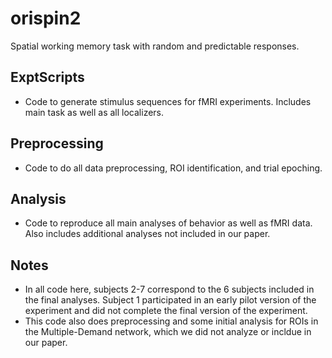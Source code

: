 # orispin2
Spatial working memory task with random and predictable responses. 

## ExptScripts
- Code to generate stimulus sequences for fMRI experiments. Includes main task as well as all localizers.
## Preprocessing
- Code to do all data preprocessing, ROI identification, and trial epoching.
## Analysis
- Code to reproduce all main analyses of behavior as well as fMRI data. Also includes additional analyses not included in our paper.
## Notes
- In all code here, subjects 2-7 correspond to the 6 subjects included in the final analyses. Subject 1 participated in an early pilot version of the experiment and did not complete the final version of the experiment.
- This code also does preprocessing and some initial analysis for ROIs in the Multiple-Demand network, which we did not analyze or incldue in our paper. 
